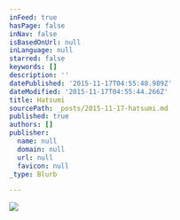```yaml
---
inFeed: true
hasPage: false
inNav: false
isBasedOnUrl: null
inLanguage: null
starred: false
keywords: []
description: ''
datePublished: '2015-11-17T04:55:48.989Z'
dateModified: '2015-11-17T04:55:44.266Z'
title: Hatsumi
sourcePath: _posts/2015-11-17-hatsumi.md
published: true
authors: []
publisher:
  name: null
  domain: null
  url: null
  favicon: null
_type: Blurb

---
```

![](https://the-grid-user-content.s3-us-west-2.amazonaws.com/50c288c1-e166-47e2-9a48-a9c78fc6de6a.jpg)